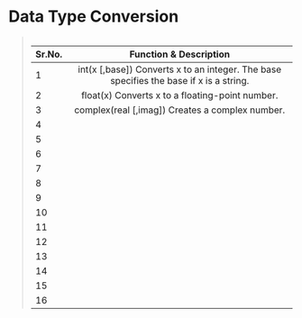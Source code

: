 # Data Type Conversion

><table>
| Sr.No. | Function & Description  |
|------------|:----------------------------:|
| 1 | int(x [,base])      Converts x to an integer. The base specifies the base if x is a string. |
| 2 | float(x)      Converts x to a floating-point number. |
| 3 | complex(real [,imag])      Creates a complex number. |
| 4 |
| 5 |
| 6 |  
| 7 |
| 8 |  
| 9 |  
| 10 |  
| 11 |
| 12 |
| 13 |
| 14 |
| 15 |
| 16 |
